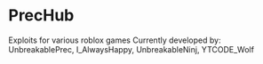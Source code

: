 # PrecHub
Exploits for various roblox games
Currently developed by:
UnbreakablePrec, 
I_AlwaysHappy, 
UnbreakableNinj, 
YTCODE_Wolf
